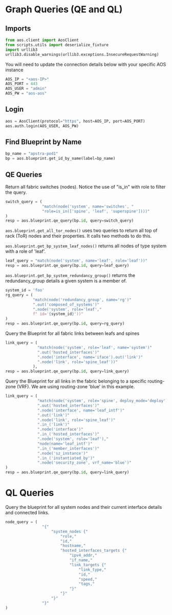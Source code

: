 # Graph Queries (QE and QL)
## Imports
```python
from aos.client import AosClient
from scripts.utils import deserialize_fixture
import urllib3
urllib3.disable_warnings(urllib3.exceptions.InsecureRequestWarning)
```

You will need to update the connection details below with your
specific AOS instance
```python
AOS_IP = "<aos-IP>"
AOS_PORT = 443
AOS_USER = "admin"
AOS_PW = "aos-aos"
```

## Login
```python
aos = AosClient(protocol="https", host=AOS_IP, port=AOS_PORT)
aos.auth.login(AOS_USER, AOS_PW)
```

## Find Blueprint by Name
```python
bp_name = "apstra-pod1"
bp = aos.blueprint.get_id_by_name(label=bp_name)
```

## QE Queries
Return all fabric switches (nodes). Notice the use of "is_in" with role
to filter the query.
```python
switch_query = (
                "match(node('system', name='switches', "
                "role=is_in(['spine', 'leaf', 'superspine'])))"
)
resp = aos.blueprint.qe_query(bp.id, query=switch_query)
```

`aos.blueprint.get_all_tor_nodes()` uses two queries to return all top of
rack (ToR) nodes and their properties. It calls two methods to do this.

`aos.blueprint.get_bp_system_leaf_nodes()` returns all nodes of type system
with a role of 'leaf'.
```python
leaf_query = "match(node('system', name='leaf', role='leaf'))"
resp = aos.blueprint.qe_query(bp.id, query=leaf_query)
```

`aos.blueprint.get_bp_system_redundancy_group()` returns the
redundancy_group details a given system is a member of.
```python
system_id = 'foo'
rg_query = (
            "match(node('redundancy_group', name='rg')"
            ".out('composed_of_systems')"
            ".node('system', role='leaf',"
            f" id='{system_id}'))"
)
resp = aos.blueprint.qe_query(bp.id, query=rg_query)
```

Query the Blueprint for all fabric links between leafs and spines
```python
link_query = (
              "match(node('system', role='leaf', name='system')"
              ".out('hosted_interfaces')"
              ".node('interface', name='iface').out('link')"
              ".node('link', role='spine_leaf'))"
            ),
resp = aos.blueprint.qe_query(bp.id, query=link_query)
```

Query the Blueprint for all links in the fabric belonging to a specific
routing-zone (VRF). We are using routing-zone 'blue' in this example.
```python
link_query = (
              "match(node('system', role='spine', deploy_mode='deploy')"
              ".out('hosted_interfaces')"
              ".node('interface', name='leaf_intf')"
              ".out('link')"
              ".node('link', role='spine_leaf')"
              ".in_('link')"
              ".node('interface')"
              ".in_('hosted_interfaces')"
              ".node('system', role='leaf'),"
              "node(name='leaf_intf')"
              ".in_('member_interfaces')"
              ".node('sz_instance')"
              ".in_('instantiated_by')"
              ".node('security_zone', vrf_name='blue')"
)
resp = aos.blueprint.qe_query(bp.id, query=link_query)
```

# QL Queries

Query the blueprint for all system nodes and their current interface 
details and connected links. 
```python
node_query = (
                "{"
                    "system_nodes {"
                        "role," 
                        "id," 
                        "hostname,"
                        "hosted_interfaces_targets {"
                            "ipv4_addr,"
                            "if_name,"
                            "link_targets {"
                                "link_type,"
                                "id,"
                                "speed,"
                                "tags,"
                            "}"
                        "}"
                    "}"
                "}"
)
```